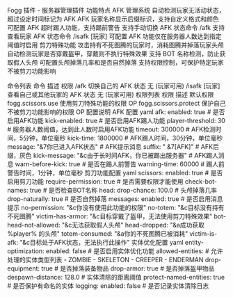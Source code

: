 Fogg 插件 - 服务器管理插件
功能特点
AFK 管理系统
自动检测玩家无活动状态，超过设定时间标记为 AFK
AFK 玩家名称显示后缀标识，支持自定义格式和颜色
可配置 AFK 超时踢人功能，支持踢前警告
支持手动切换 AFK 状态命令 /afk
支持查看玩家 AFK 状态命令 /isafk [玩家]
可配置 AFK 功能仅在服务器人数达到指定阈值时启用
剪刀特殊功能
攻击持有不死图腾的玩家时，消耗图腾并掉落玩家头颅
自动检测玩家是否穿戴盔甲，穿戴则不执行特殊效果
支持 BOT 名称检测，防止获取假人头颅
可配置头颅掉落几率和是否自然掉落
支持权限控制，可保护特定玩家不被剪刀功能影响

命令列表
命令	描述	权限
/afk	切换自己的 AFK 状态	无 (玩家可用)
/isafk [玩家]	查看自己或其他玩家的 AFK 状态	无 (玩家可用)
权限列表
权限	描述	默认权限
fogg.scissors.use	使用剪刀特殊功能的权限	OP
fogg.scissors.protect	保护自己不被剪刀功能影响的权限	OP
配置说明
AFK 配置
yaml
afk:
  enabled: true # 是否启用AFK功能
  kick-enabled: true # 是否启用AFK踢人功能
  player-threshold: 30 # 服务器人数阈值，达到此人数时启用AFK功能
  timeout: 300000 # AFK检测时间，5分钟，单位毫秒
  kick-time: 1800000 # AFK踢人时间，30分钟，单位毫秒
  message: "&7你已进入AFK状态" # AFK提示消息
  suffix: " &7[AFK]" # AFK后缀，灰色
  kick-message: "&c由于长时间AFK，你已被踢出服务器" # AFK踢人消息
  warn-before-kick: true # 是否在踢人前警告
  warning-time: 60000 # 踢人前警告时间，1分钟，单位毫秒
剪刀功能配置
yaml
scissors:
  enabled: true # 是否启用剪刀功能
  require-permission: true # 是否需要权限才能使用
  check-bot-names: true # 是否检查BOT名称
  head:
    drop-chance: 100.0 # 头颅掉落几率
    drop-naturally: true # 是否自然掉落
  messages:
    enabled: true # 是否启用消息提示
    no-permission: "&c你没有使用此功能的权限"
    no-totem: "&c目标没有持有不死图腾"
    victim-has-armor: "&c目标穿戴了盔甲，无法使用剪刀特殊效果"
    bot-head-not-allowed: "&c无法获取假人头颅"
    head-dropped: "&a成功获取 %player% 的头颅"
    totem-consumed: "&a你的不死图腾已被消耗"
    victim-is-afk: "&c目标处于AFK状态，无法执行此操作"
实体优化配置
yaml
entity-optimization:
  enabled: false # 是否启用实体优化功能
  allowed-entities: # 允许处理的实体类型列表
    - ZOMBIE
    - SKELETON
    - CREEPER
    - ENDERMAN
  drop-equipment: true # 是否掉落装备物品
  drop-armor: true # 是否掉落盔甲物品
  despawn-distance: 128.0 # 实体清除的距离阈值
  protect-named-entities: true # 是否保护有命名的实体
  logging:
    enabled: false # 是否记录实体清除日志
